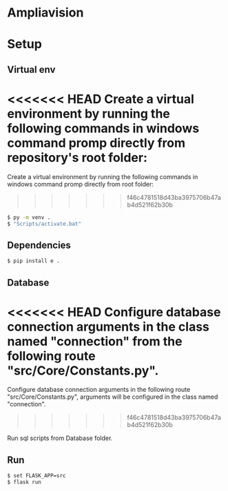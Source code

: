 # Ampliavision

# Setup
## Virtual env
<<<<<<< HEAD
Create a virtual environment by running the following commands in windows command promp directly from repository's root folder:
=======
Create a virtual environment by running the following commands in windows command promp directly from root folder:
>>>>>>> f46c4781518d43ba3975706b47ab4d521f62b30b
```sh
$ py -m venv .
$ "Scripts/activate.bat"
```
## Dependencies
```sh
$ pip install e .
```
## Database
<<<<<<< HEAD
Configure database connection arguments in the class named "connection" from the following route "src/Core/Constants.py".
=======
Configure database connection arguments in  the following route "src/Core/Constants.py", arguments will be configured in the class named "connection".
>>>>>>> f46c4781518d43ba3975706b47ab4d521f62b30b

Run sql scripts from Database folder.

## Run
```sh
$ set FLASK_APP=src
$ flask run
```



